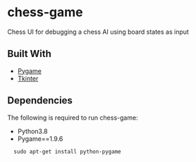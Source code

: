 # chess-game

Chess UI for debugging a chess AI using board states as input

## Built With

* [Pygame](https://www.pygame.org/news)
* [Tkinter](https://docs.python.org/3/library/tkinter.html)

## Dependencies
The following is required to run chess-game:

- Python3.8
- Pygame==1.9.6

```
  sudo apt-get install python-pygame
```
